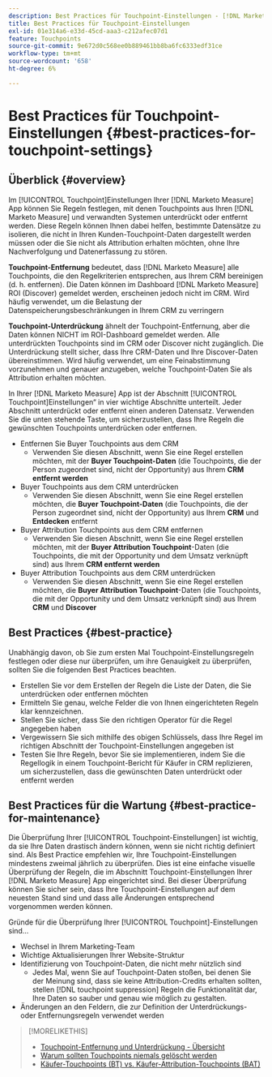 ```yaml
---
description: Best Practices für Touchpoint-Einstellungen - [!DNL Marketo Measure]
title: Best Practices für Touchpoint-Einstellungen
exl-id: 01e314a6-e33d-45cd-aaa3-c212afec07d1
feature: Touchpoints
source-git-commit: 9e672d0c568ee0b889461bb8ba6fc6333edf31ce
workflow-type: tm+mt
source-wordcount: '658'
ht-degree: 6%

---
```


# Best Practices für Touchpoint-Einstellungen {#best-practices-for-touchpoint-settings}

## Überblick {#overview}

Im [!UICONTROL Touchpoint]Einstellungen Ihrer [!DNL Marketo Measure] App können Sie Regeln festlegen, mit denen Touchpoints aus Ihren [!DNL Marketo Measure] und verwandten Systemen unterdrückt oder entfernt werden. Diese Regeln können Ihnen dabei helfen, bestimmte Datensätze zu isolieren, die nicht in Ihren Kunden-Touchpoint-Daten dargestellt werden müssen oder die Sie nicht als Attribution erhalten möchten, ohne Ihre Nachverfolgung und Datenerfassung zu stören.

**Touchpoint-Entfernung** bedeutet, dass [!DNL Marketo Measure] alle Touchpoints, die den Regelkriterien entsprechen, aus Ihrem CRM bereinigen (d. h. entfernen). Die Daten können im Dashboard [!DNL Marketo Measure] ROI (Discover) gemeldet werden, erscheinen jedoch nicht im CRM. Wird häufig verwendet, um die Belastung der Datenspeicherungsbeschränkungen in Ihrem CRM zu verringern

**Touchpoint-Unterdrückung** ähnelt der Touchpoint-Entfernung, aber die Daten können NICHT im ROI-Dashboard gemeldet werden. Alle unterdrückten Touchpoints sind im CRM oder Discover nicht zugänglich. Die Unterdrückung stellt sicher, dass Ihre CRM-Daten und Ihre Discover-Daten übereinstimmen. Wird häufig verwendet, um eine Feinabstimmung vorzunehmen und genauer anzugeben, welche Touchpoint-Daten Sie als Attribution erhalten möchten.

In Ihrer [!DNL Marketo Measure] App ist der Abschnitt [!UICONTROL Touchpoint]Einstellungen“ in vier wichtige Abschnitte unterteilt. Jeder Abschnitt unterdrückt oder entfernt einen anderen Datensatz. Verwenden Sie die unten stehende Taste, um sicherzustellen, dass Ihre Regeln die gewünschten Touchpoints unterdrücken oder entfernen.

* Entfernen Sie Buyer Touchpoints aus dem CRM
   * Verwenden Sie diesen Abschnitt, wenn Sie eine Regel erstellen möchten, mit der **Buyer Touchpoint-Daten** (die Touchpoints, die der Person zugeordnet sind, nicht der Opportunity) aus Ihrem **CRM entfernt werden**
* Buyer Touchpoints aus dem CRM unterdrücken
   * Verwenden Sie diesen Abschnitt, wenn Sie eine Regel erstellen möchten, die **Buyer Touchpoint-Daten** (die Touchpoints, die der Person zugeordnet sind, nicht der Opportunity) aus Ihrem **CRM** und **Entdecken** entfernt
* Buyer Attribution Touchpoints aus dem CRM entfernen
   * Verwenden Sie diesen Abschnitt, wenn Sie eine Regel erstellen möchten, mit der **Buyer Attribution Touchpoint**-Daten (die Touchpoints, die mit der Opportunity und dem Umsatz verknüpft sind) aus Ihrem **CRM entfernt werden**
* Buyer Attribution Touchpoints aus dem CRM unterdrücken
   * Verwenden Sie diesen Abschnitt, wenn Sie eine Regel erstellen möchten, die **Buyer Attribution Touchpoint**-Daten (die Touchpoints, die mit der Opportunity und dem Umsatz verknüpft sind) aus Ihrem **CRM** und **Discover**

## Best Practices {#best-practice}

Unabhängig davon, ob Sie zum ersten Mal Touchpoint-Einstellungsregeln festlegen oder diese nur überprüfen, um ihre Genauigkeit zu überprüfen, sollten Sie die folgenden Best Practices beachten.

* Erstellen Sie vor dem Erstellen der Regeln die Liste der Daten, die Sie unterdrücken oder entfernen möchten
* Ermitteln Sie genau, welche Felder die von Ihnen eingerichteten Regeln klar kennzeichnen.
* Stellen Sie sicher, dass Sie den richtigen Operator für die Regel angegeben haben
* Vergewissern Sie sich mithilfe des obigen Schlüssels, dass Ihre Regel im richtigen Abschnitt der Touchpoint-Einstellungen angegeben ist
* Testen Sie Ihre Regeln, bevor Sie sie implementieren, indem Sie die Regellogik in einem Touchpoint-Bericht für Käufer in CRM replizieren, um sicherzustellen, dass die gewünschten Daten unterdrückt oder entfernt werden

## Best Practices für die Wartung {#best-practice-for-maintenance}

Die Überprüfung Ihrer [!UICONTROL Touchpoint-Einstellungen] ist wichtig, da sie Ihre Daten drastisch ändern können, wenn sie nicht richtig definiert sind. Als Best Practice empfehlen wir, Ihre Touchpoint-Einstellungen mindestens zweimal jährlich zu überprüfen. Dies ist eine einfache visuelle Überprüfung der Regeln, die im Abschnitt Touchpoint-Einstellungen Ihrer [!DNL Marketo Measure] App eingerichtet sind. Bei dieser Überprüfung können Sie sicher sein, dass Ihre Touchpoint-Einstellungen auf dem neuesten Stand sind und dass alle Änderungen entsprechend vorgenommen werden können.

Gründe für die Überprüfung Ihrer [!UICONTROL Touchpoint]-Einstellungen sind…

* Wechsel in Ihrem Marketing-Team
* Wichtige Aktualisierungen Ihrer Website-Struktur
* Identifizierung von Touchpoint-Daten, die nicht mehr nützlich sind
   * Jedes Mal, wenn Sie auf Touchpoint-Daten stoßen, bei denen Sie der Meinung sind, dass sie keine Attribution-Credits erhalten sollten, stellen [!DNL touchpoint suppression] Regeln die Funktionalität dar, Ihre Daten so sauber und genau wie möglich zu gestalten.
* Änderungen an den Feldern, die zur Definition der Unterdrückungs- oder Entfernungsregeln verwendet werden

>[!MORELIKETHIS]
>
>* [Touchpoint-Entfernung und Unterdrückung - Übersicht](/help/advanced-marketo-measure-features/touchpoint-settings/touchpoint-removal-and-touchpoint-suppression.md)
>* [Warum sollten Touchpoints niemals gelöscht werden](/help/advanced-marketo-measure-features/touchpoint-settings/why-you-should-never-delete-touchpoints.md)
>* [Käufer-Touchpoints (BT) vs. Käufer-Attribution-Touchpoints (BAT)](/help/configuration-and-setup/getting-started-with-marketo-measure/difference-between-buyer-touchpoints-and-buyer-attribution-touchpoints.md)

